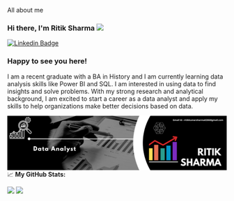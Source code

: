 All about me

### Hi there, I'm Ritik Sharma</a> <img src="https://media.giphy.com/media/hvRJCLFzcasrR4ia7z/giphy.gif" width="25px">

[![Linkedin Badge](https://img.shields.io/badge/-LinkedIn-0e76a8?style=flat-square&logo=Linkedin&logoColor=white)](https://www.linkedin.com/in/ritik-sharma-702429318/)


### Happy to see you here! &nbsp; 
I am a recent graduate with a BA in History and I am currently learning data analysis skills like Power BI and SQL. I am interested in using data to find insights and solve problems. With my strong research and analytical background, I am excited to start a career as a data analyst and apply my skills to help organizations make better decisions based on data.

<img align="right" alt="GIF" src="https://github.com/Ritiksharma5689/About_me/blob/2cb282c39264671389a4141f1d2860bdcc2c785c/Data%20Analysis.jpg.png" />
  


📈 **My GitHub Stats:**

<p>
  <img height="180em" src="https://github-readme-stats.vercel.app/api?username=Ritiksharma5689&show_icons=true&hide_border=true&&count_private=true&include_all_commits=true" />
  <img height="180em" src="https://github-readme-stats.vercel.app/api/top-langs/?username=Ritiksharma5689&exclude_repo=KNN-Image-Classification&show_icons=true&hide_border=true&layout=compact&langs_count=8"/>
</p>

